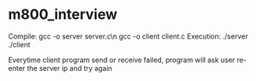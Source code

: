 # m800_interview
Compile:
  gcc -o server server.c\n
  gcc -o client client.c
Execution:
  ./server
  ./client
  
Everytime client program send or receive failed, program will ask user re-enter the server ip and try again
